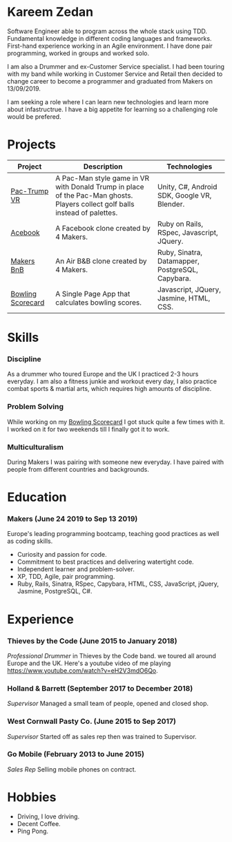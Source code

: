 # Kareem Zedan

Software Engineer able to program across the whole stack using TDD. Fundamental knowledge in different coding languages and frameworks. First-hand experience working in an Agile environment. I have done pair programming, worked in groups and worked solo.

I am also a Drummer and ex-Customer Service specialist. I had been touring with my band while working in Customer Service and Retail then decided to change career to become a programmer and graduated from Makers on 13/09/2019.

 I am seeking a role where I can learn new technologies and learn more about infastructrue. I have a big appetite for learning so a challenging role would be prefered. 

# Projects

| Project                                                          | Description                                                                                                                   | Technologies                                     |
|------------------------------------------------------------------|-------------------------------------------------------------------------------------------------------------------------------|--------------------------------------------------|
| [Pac-Trump VR](https://github.com/Kaymo1990/PacTrumpVR)          | A Pac-Man style game in VR with Donald Trump in place of the Pac-Man ghosts. Players collect golf balls instead of palettes.  | Unity, C#, Android SDK, Google VR, Blender.      |
| [Acebook](https://github.com/riannemcc/acebook-RVs)              | A Facebook clone created by 4 Makers.                                                                                         | Ruby on Rails, RSpec, Javascript, JQuery.        |
| [Makers BnB](https://github.com/KZedan/bliss-makers)             | An Air B&B clone created by 4 Makers.                                                                                         | Ruby, Sinatra, Datamapper, PostgreSQL, Capybara. |
| [Bowling Scorecard](https://github.com/KZedan/bowling-challenge) | A Single Page App that calculates bowling scores.                                                                             | Javascript, JQuery,  Jasmine, HTML, CSS.         |


# Skills

### Discipline

As a drummer who toured Europe and the UK I practiced 2-3 hours everyday. I am also a fitness junkie and workout every day, I also practice combat sports & martial arts, which requires high amounts of discipline.

### Problem Solving

While working on my [Bowling Scorecard](https://github.com/KZedan/bowling-challenge) I got stuck quite a few times with it. I worked on it for two weekends till I finally got it to work.

### Multiculturalism

During Makers I was pairing with someone new everyday. I have paired with people from different countries and backgrounds. 


# Education

### Makers (June 24 2019 to Sep 13 2019)

Europe's leading programming bootcamp, teaching good practices as well as coding skills.

* Curiosity and passion for code.
* Commitment to best practices and delivering watertight code.
* Independent learner and problem-solver.
* XP, TDD, Agile, pair programming.
* Ruby, Rails, Sinatra, RSpec, Capybara, HTML, CSS, JavaScript, jQuery, Jasmine, PostgreSQL, C#.


# Experience

### Thieves by the Code (June 2015 to January 2018)
<em>Professional Drummer</em> in Thieves by the Code band. we toured all around Europe and the UK. Here's a youtube video of me playing https://www.youtube.com/watch?v=eH2V3mdO6Qo.

### Holland & Barrett (September 2017 to December 2018)
<em>Supervisor</em> Managed a small team of people, opened and closed shop. 

### West Cornwall Pasty Co. (June 2015 to Sep 2017)
<em>Supervisor</em> Started off as sales rep then was trained to Supervisor.

### Go Mobile (February 2013 to June 2015)
<em> Sales Rep</em> Selling mobile phones on contract.


# Hobbies

* Driving, I love driving.
* Decent Coffee.
* Ping Pong.

